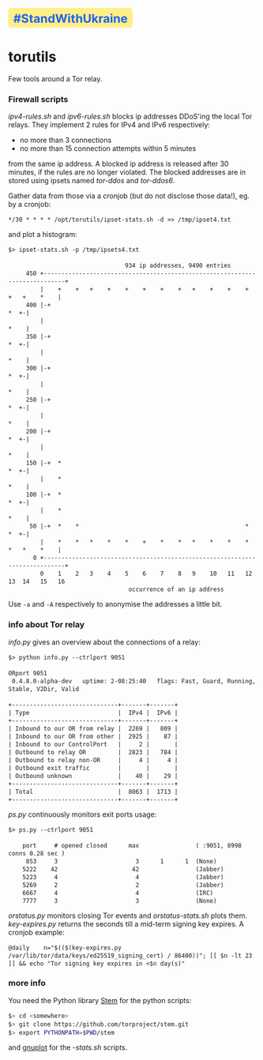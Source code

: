 [![StandWithUkraine](https://raw.githubusercontent.com/vshymanskyy/StandWithUkraine/main/badges/StandWithUkraine.svg)](https://github.com/vshymanskyy/StandWithUkraine/blob/main/docs/README.md)

# torutils
Few tools around a Tor relay.

### Firewall scripts
*ipv4-rules.sh* and *ipv6-rules.sh* blocks ip addresses DDoS'ing the local Tor relays.
They implement 2 rules for IPv4 and IPv6 respectively:

- no more than 3 connections
- no more than 15 connection attempts within 5 minutes

from the same ip address.
A blocked ip address is released after 30 minutes, if the rules are no longer violated. 
The blocked addresses are in stored using ipsets named *tor-ddos* and *tor-ddos6*.

Gather data from those via a cronjob (but do not disclose those data!), eg. by a cronjob:

```crontab
*/30 * * * * /opt/torutils/ipset-stats.sh -d >> /tmp/ipset4.txt
```
and plot a histogram:

```console
$> ipset-stats.sh -p /tmp/ipsets4.txt

                                 934 ip addresses, 9490 entries                           
     450 +----------------------------------------------------------------------------+   
         |    +    +   +    +    +    +    +    +   +    +    +    +    +   +    *    |   
     400 |-+                                                                     *  +-|   
         |                                                                       *    |   
     350 |-+                                                                     *  +-|   
         |                                                                       *    |   
     300 |-+                                                                     *  +-|   
         |                                                                       *    |   
     250 |-+                                                                     *  +-|   
         |                                                                       *    |   
     200 |-+                                                                     *  +-|   
         |                                                                       *    |   
     150 |-+  *                                                                  *  +-|   
         |    *                                                                  *    |   
     100 |-+  *                                                                  *  +-|   
         |    *                                                                  *    |   
      50 |-+  *    *                                               *             *  +-|   
         |    *    *   *    *    *    +    *    *   *    *    *    *    *   *    *    |   
       0 +----------------------------------------------------------------------------+   
         0    1    2   3    4    5    6    7    8   9    10   11   12   13  14   15   16  
                                  occurrence of an ip address                             
```
Use `-a` and `-A` respectively to anonymise the addresses a little bit.

### info about Tor relay

*info.py* gives an overview about the connections of a relay:

```console
$> python info.py --ctrlport 9051

ORport 9051
 0.4.8.0-alpha-dev   uptime: 2-08:25:40   flags: Fast, Guard, Running, Stable, V2Dir, Valid

+------------------------------+-------+-------+
| Type                         |  IPv4 |  IPv6 |
+------------------------------+-------+-------+
| Inbound to our OR from relay |  2269 |   809 |
| Inbound to our OR from other |  2925 |    87 |
| Inbound to our ControlPort   |     2 |       |
| Outbound to relay OR         |  2823 |   784 |
| Outbound to relay non-OR     |     4 |     4 |
| Outbound exit traffic        |       |       |
| Outbound unknown             |    40 |    29 |
+------------------------------+-------+-------+
| Total                        |  8063 |  1713 |
+------------------------------+-------+-------+

```
*ps.py* continuously monitors exit ports usage:

```console
$> ps.py --ctrlport 9051

    port     # opened closed      max                ( :9051, 8998 conns 0.28 sec )
     853     3                      3      1      1  (None)
    5222    42                     42                (Jabber)
    5223     4                      4                (Jabber)
    5269     2                      2                (Jabber)
    6667     4                      4                (IRC)
    7777     3                      3                (None)
```

*orstatus.py* monitors closing Tor events and *orstatus-stats.sh* plots them. *key-expires.py* returns the seconds till a mid-term signing key expires. A cronjob example:

```crontab
@daily    n="$(($(key-expires.py /var/lib/tor/data/keys/ed25519_signing_cert) / 86400))"; [[ $n -lt 23 ]] && echo "Tor signing key expires in <$n day(s)"
```
### more info
You need the Python library [Stem](https://stem.torproject.org/index.html) for the python scripts:

```bash
$> cd <somewhere>
$> git clone https://github.com/torproject/stem.git
$> export PYTHONPATH=$PWD/stem
```
and [gnuplot](http://www.gnuplot.info/) for the *-stats.sh* scripts.


